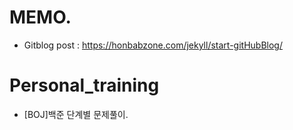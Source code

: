 # MEMO.
 - Gitblog post : https://honbabzone.com/jekyll/start-gitHubBlog/
 
 
# Personal_training
- [BOJ]백준 단계별 문제풀이.
<!---
tjy2202/tjy2202 is a ✨ special ✨ repository because its `README.md` (this file) appears on your GitHub profile.
You can click the Preview link to take a look at your changes.
--->
